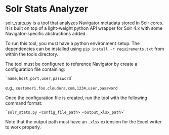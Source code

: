 # Solr Stats Analyzer

[solr_stats.py](tools/solr_stats.py) is a tool that analyzes Navigator metadata stored
in Solr cores. It is built on top of a light-weight python API wrapper for Solr 4.x
with some Navigator-specific abstractions added.

To run this tool, you must have a python environment setup. The dependencies can be
installed using `pip install -r requirements.txt` from within the tools directory.

The tool must be configured to reference Navigator by create a configuration file
containing:

    `name,host,port,user,password`

e.g., `customer1,foo.cloudera.com,1234,user,password`

Once the configuration file is created, run the tool with the following command format:

    `solr_stats.py <config_file_path> <output_xlsx_path>`

Note that the output path must have an `.xlsx` extension for the Excel writer to work
properly.